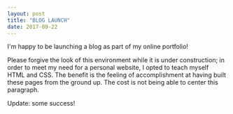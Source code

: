 ```yaml
---
layout: post
title: "BLOG LAUNCH"
date: 2017-09-22
---
```


I'm happy to be launching a blog as part of my online portfolio! 

Please forgive the look of this environment while it is under construction; in order to meet my need for a personal website, I opted to teach myself HTML and CSS. The benefit is the feeling of accomplishment at having built these pages from the ground up. The cost is not being able to center this paragraph. 

Update: some success!


